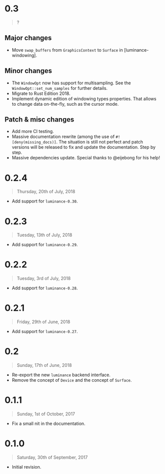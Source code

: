 # 0.3

> ?

## Major changes

  - Move `swap_buffers` from `GraphicsContext` to `Surface` in [luminance-windowing].

## Minor changes

  - The `WindowOpt` now has support for multisampling. See the `WindowOpt::set_num_samples` for
    further details.
  - Migrate to Rust Edition 2018.
  - Implement dynamic edition of windowing types properties. That allows to change data on-the-fly,
    such as the cursor mode.

## Patch & misc changes

  - Add more CI testing.
  - Massive documentation rewrite (among the use of `#![deny(missing_docs)]`. The situation is still
    not perfect and patch versions will be released to fix and update the documentation. Step by
    step.
  - Massive dependencies update. Special thanks to @eijebong for his help!

# 0.2.4

> Thursday, 20th of July, 2018

  - Add support for `luminance-0.30`.

# 0.2.3

> Tuesday, 13th of July, 2018

  - Add support for `luminance-0.29`.

# 0.2.2

> Tuesday, 3rd of July, 2018

  - Add support for `luminance-0.28`.

# 0.2.1

> Friday, 29th of June, 2018

  - Add support for `luminance-0.27`.

# 0.2

> Sunday, 17th of June, 2018

  - Re-export the new `luminance` backend interface.
  - Remove the concept of `Device` and the concept of `Surface`.

# 0.1.1

> Sunday, 1st of October, 2017

  - Fix a small nit in the documentation.

# 0.1.0

> Saturday, 30th of September, 2017

  - Initial revision.
